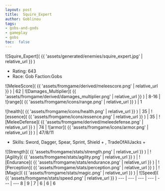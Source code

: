 ```yaml
---
layout: post
title:  Squire_Expert
author: Goblinou
tags:
- gobs-and-gods
- gameplay
- gobs
toc:  false
---
```


![Squire_Expert]( {{ 'assets/generated/enemies/squire_expert.jpg' | relative_url }} )
- Rating: 643
- Race: Gob  Faction:Gobs

![MeleeScore]( {{ 'assets/fromgame/derived/meleescore.png' | relative_url }} ) | 62 | ![Damages_Multiplier]( {{ 'assets/fromgame/derived/damages_multiplier.png' | relative_url }} ) | 8-16 | ![range]( {{ 'assets/fromgame/icons/range.png' | relative_url }} ) | 1


![health]( {{ 'assets/fromgame/icons/health.png' | relative_url }} ) | 35 | ![essence]( {{ 'assets/fromgame/icons/essence.png' | relative_url }} ) | 35 | ![MeleeDefense]( {{ 'assets/fromgame/derived/meleedefense.png' | relative_url }} ) | 74 | ![armor]( {{ 'assets/fromgame/icons/armor.png' | relative_url }} ) | 47/8/11

* Skills: Sword, Dagger, Spear, Sprint, Shield + , TradeOfAllJacks + 

![Strength]( {{ 'assets/fromgame/stats/strength.png' | relative_url }} ) | ![Agility]( {{ 'assets/fromgame/stats/agility.png' | relative_url }} ) | ![Endurance]( {{ 'assets/fromgame/stats/endurance.png' | relative_url }} ) | ![Perception]( {{ 'assets/fromgame/stats/perception.png' | relative_url }} ) | ![Magic]( {{ 'assets/fromgame/stats/magic.png' | relative_url }} ) | ![Speed]( {{ 'assets/fromgame/stats/speed.png' | relative_url }} )
--- | --- | --- | --- | --- | ---
8 | 9 | 7 | 6 | 6 | 6
